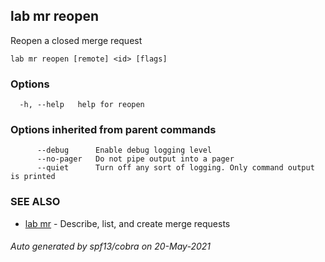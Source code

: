 ## lab mr reopen

Reopen a closed merge request

```
lab mr reopen [remote] <id> [flags]
```

### Options

```
  -h, --help   help for reopen
```

### Options inherited from parent commands

```
      --debug      Enable debug logging level
      --no-pager   Do not pipe output into a pager
      --quiet      Turn off any sort of logging. Only command output is printed
```

### SEE ALSO

* [lab mr](lab_mr.md)	 - Describe, list, and create merge requests

###### Auto generated by spf13/cobra on 20-May-2021
